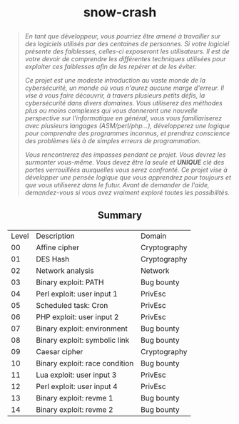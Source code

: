 # <p align="center">snow-crash</p>
> *En tant que développeur, vous pourriez être amené à travailler sur des logiciels utilisés par des centaines de personnes. Si votre logiciel présente des faiblesses, celles-ci exposeront les utilisateurs. Il est de votre devoir de comprendre les différentes techniques utilisées pour exploiter ces faiblesses afin de les repérer et de les éviter.*
>
> *Ce projet est une modeste introduction au vaste monde de la cybersécurité, un monde où vous n'aurez aucune marge d'erreur. Il vise à vous faire découvrir, à travers plusieurs petits défis, la cybersécurité dans divers domaines. Vous utiliserez des méthodes plus ou moins complexes qui vous donneront une nouvelle perspective sur l'informatique en général, vous vous familiariserez avec plusieurs langages (ASM/perl/php...), développerez une logique pour comprendre des programmes inconnus, et prendrez conscience des problèmes liés à de simples erreurs de programmation.*
>
> *Vous rencontrerez des impasses pendant ce projet. Vous devrez les surmonter vous-même. Vous devez être la seule et **UNIQUE** clé des portes verrouillées auxquelles vous serez confronté. Ce projet vise à développer une pensée logique que vous apprendrez pour toujours et que vous utiliserez dans le futur. Avant de demander de l'aide, demandez-vous si vous avez vraiment exploré toutes les possibilités.*

## <p align="center">Summary</p>
<table align="center">
    <tr>
        <td>Level</td>
        <td>Description</td>
        <td>Domain</td>
    </tr>
    <tr>
        <td>00</td>
        <td>Affine cipher</td>
        <td>Cryptography</td>
    </tr>
    <tr>
        <td>01</td>
        <td>DES Hash</td>
        <td>Cryptography</td>
    </tr>
    <tr>
        <td>02</td>
        <td>Network analysis</td>
        <td>Network</td>
    </tr>
    <tr>
        <td>03</td>
        <td>Binary exploit: PATH</td>
        <td>Bug bounty</td>
    </tr>
    <tr>
        <td>04</td>
        <td>Perl exploit: user input 1</td>
        <td>PrivEsc</td>
    </tr>
    <tr>
        <td>05</td>
        <td>Scheduled task: Cron</td>
        <td>PrivEsc</td>
    </tr>
    <tr>
        <td>06</td>
        <td>PHP exploit: user input 2</td>
        <td>PrivEsc</td>
    </tr>
    <tr>
        <td>07</td>
        <td>Binary exploit: environment</td>
        <td>Bug bounty</td>
    </tr>
    <tr>
        <td>08</td>
        <td>Binary exploit: symbolic link</td>
        <td>Bug bounty</td>
    </tr>
    <tr>
        <td>09</td>
        <td>Caesar cipher</td>
        <td>Cryptography</td>
    </tr>
    <tr>
        <td>10</td>
        <td>Binary exploit: race condition</td>
        <td>Bug bounty</td>
    </tr>
    <tr>
        <td>11</td>
        <td>Lua exploit: user input 3</td>
        <td>PrivEsc</td>
    </tr>
    <tr>
        <td>12</td>
        <td>Perl exploit: user input 4</td>
        <td>PrivEsc</td>
    </tr>
    <tr>
        <td>13</td>
        <td>Binary exploit: revme 1</td>
        <td>Bug bounty</td>
    </tr>
    <tr>
        <td>14</td>
        <td>Binary exploit: revme 2</td>
        <td>Bug bounty</td>
    </tr>
</table>
